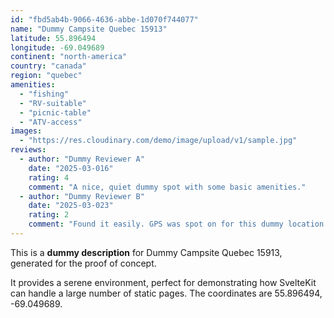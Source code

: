 ```yaml
---
id: "fbd5ab4b-9066-4636-abbe-1d070f744077"
name: "Dummy Campsite Quebec 15913"
latitude: 55.896494
longitude: -69.049689
continent: "north-america"
country: "canada"
region: "quebec"
amenities:
  - "fishing"
  - "RV-suitable"
  - "picnic-table"
  - "ATV-access"
images:
  - "https://res.cloudinary.com/demo/image/upload/v1/sample.jpg"
reviews:
  - author: "Dummy Reviewer A"
    date: "2025-03-016"
    rating: 4
    comment: "A nice, quiet dummy spot with some basic amenities."
  - author: "Dummy Reviewer B"
    date: "2025-03-023"
    rating: 2
    comment: "Found it easily. GPS was spot on for this dummy location."
---
```


This is a **dummy description** for Dummy Campsite Quebec 15913, generated for the proof of concept.

It provides a serene environment, perfect for demonstrating how SvelteKit can handle a large number of static pages. The coordinates are 55.896494, -69.049689.
